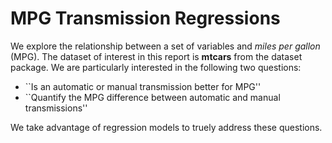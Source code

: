 # MPG Transmission Regressions
We explore the relationship between a set of variables and *miles per gallon* (MPG). The dataset of interest in this report is **mtcars** from the dataset package.
We are particularly interested in the following two questions:

- ``Is an automatic or manual transmission better for MPG'' 
- ``Quantify the MPG difference between automatic and manual transmissions''

We take advantage of regression models to truely address these questions. 
